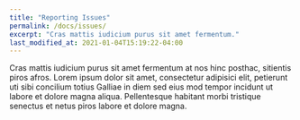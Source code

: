 ```yaml
---
title: "Reporting Issues"
permalink: /docs/issues/
excerpt: "Cras mattis iudicium purus sit amet fermentum."
last_modified_at: 2021-01-04T15:19:22-04:00
---
```


Cras mattis iudicium purus sit amet fermentum at nos hinc posthac, sitientis piros afros. Lorem ipsum dolor sit amet, consectetur adipisici elit, petierunt uti sibi concilium totius Galliae in diem sed eius mod tempor incidunt ut labore et dolore magna aliqua. Pellentesque habitant morbi tristique senectus et netus piros labore et dolore magna.
